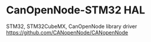 # CanOpenNode-STM32 HAL
STM32, STM32CubeMX, CanOpenNode library driver
https://github.com/CANopenNode/CANopenNode
